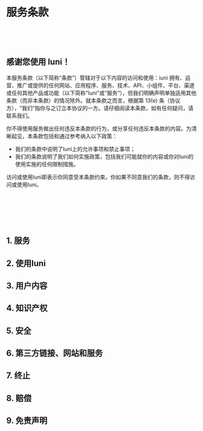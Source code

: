 # 服务条款

&nbsp;

&nbsp;

## 感谢您使用 Iuni！

本服务条款（以下简称“条款”）管辖对于以下内容的访问和使用：iuni 拥有、运营、推广或提供的任何网站、应用程序、服务、技术、API、小组件、平台、渠道或任何其他产品或功能（以下简称“Iuni”或“服务“），但我们明确声明单独适用其他条款（而非本条款）的情况除外。就本条款之而言，根据第 13(e) 条（协议方），“我们”指你与之订立本协议的一方。请仔细阅读本条款，如有任何疑问，请联系我们。

你不得使用服务做出任何违反本条款的行为，或分享任何违反本条款的内容。为清晰起见，本条款包括和通过参考纳入以下政策：

* 我们的条款中说明了Iuni上的允许事项和禁止事项；
* 我们的条款说明了我们如何实施政策，包括我们可能就你的内容或你对Iuni的使用实施的任何限制措施。

访问或使用Iuni即表示你同意受本条款约束。你如果不同意我们的条款，则不得访问或使用Iuni。


&nbsp;

&nbsp;

&nbsp;

## 1. 服务


## 2. 使用Iuni


## 3. 用户内容


## 4. 知识产权


## 5. 安全


## 6. 第三方链接、网站和服务



## 7. 终止


## 8. 赔偿

## 9. 免责声明
